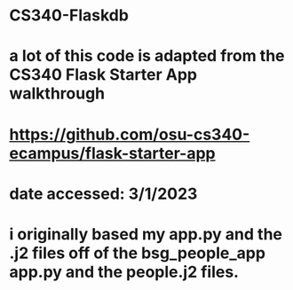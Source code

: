# CS340-Flaskdb

# a lot of this code is adapted from the CS340 Flask Starter App walkthrough
# https://github.com/osu-cs340-ecampus/flask-starter-app
# date accessed: 3/1/2023
# i originally based my app.py and the .j2 files off of the bsg_people_app app.py and the people.j2 files. 
